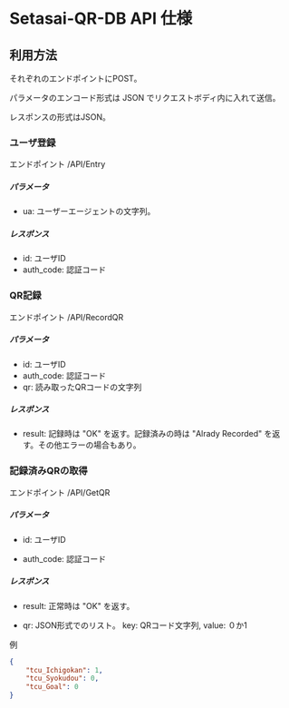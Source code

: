 # Setasai-QR-DB API 仕様



## 利用方法

それぞれのエンドポイントにPOST。

パラメータのエンコード形式は JSON でリクエストボディ内に入れて送信。

レスポンスの形式はJSON。



### ユーザ登録

エンドポイント	/API/Entry

##### パラメータ
* ua: ユーザーエージェントの文字列。

##### レスポンス
* id: ユーザID
* auth_code: 認証コード



### QR記録

エンドポイント	/API/RecordQR

##### パラメータ

* id: ユーザID
* auth_code: 認証コード
* qr: 読み取ったQRコードの文字列

##### レスポンス

* result: 記録時は "OK" を返す。記録済みの時は "Alrady Recorded" を返す。その他エラーの場合もあり。



### 記録済みQRの取得

エンドポイント	/API/GetQR

##### パラメータ

* id: ユーザID

* auth_code: 認証コード

##### レスポンス

* result: 正常時は "OK" を返す。

* qr: JSON形式でのリスト。	key: QRコード文字列,	value: ０か1

例

```json
{
    "tcu_Ichigokan": 1, 
    "tcu_Syokudou": 0,
    "tcu_Goal": 0
}
```
